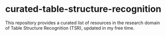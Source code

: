 # curated-table-structure-recognition
This repository provides a curated list of resources in the research domain of Table Structure Recognition (TSR), updated in my free time.
